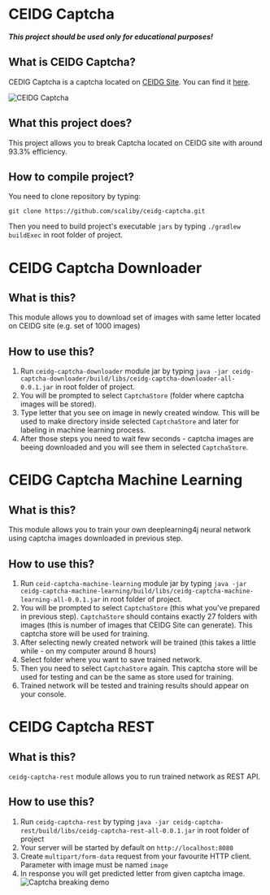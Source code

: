 # CEIDG Captcha
***This project should be used only for educational purposes!***
## What is CEIDG Captcha?
CEDIG Captcha is a captcha located on [CEIDG Site](https://prod.ceidg.gov.pl/ceidg.cms.engine/). You can find it [here](https://prod.ceidg.gov.pl/ceidg/ceidg.public.ui/Search.aspx).

![CEIDG Captcha](https://i.imgur.com/iTujmQz.png)

## What this project does?
This project allows you to break Captcha located on CEIDG site with around 93.3% efficiency.

## How to compile project?
You need to clone repository by typing:
```
git clone https://github.com/scaliby/ceidg-captcha.git
```
Then you need to build project's executable `jars` by typing `./gradlew buildExec` in root folder of project.

# CEIDG Captcha Downloader
## What is this?
This module allows you to download set of images with same letter located on CEIDG site (e.g. set of 1000 images)
## How to use this?
 1. Run `ceidg-captcha-downloader` module jar by typing `java -jar ceidg-captcha-downloader/build/libs/ceidg-captcha-downloader-all-0.0.1.jar` in root folder of project.
 1. You will be prompted to select `CaptchaStore` (folder where captcha images will be stored).
 1. Type letter that you see on image in newly created window. This will be used to make directory inside selected `CaptchaStore` and later for labeling in machine learning process.
 1. After those steps you need to wait few seconds - captcha images are beeing downloaded and you will see them in selected `CaptchaStore`.

# CEIDG Captcha Machine Learning
## What is this?
This module allows you to train your own deeplearning4j neural network using captcha images downloaded in previous step.
## How to use this?
1. Run `ceid-captcha-machine-learning` module jar by typing `java -jar ceidg-captcha-machine-learning/build/libs/ceidg-captcha-machine-learning-all-0.0.1.jar` in root folder of project.
1. You will be prompted to select `CaptchaStore` (this what you've prepared in previous step). `CaptchaStore` should contains exactly 27 folders with images (this is number of images that CEIDG Site can generate). This captcha store will be used for training.
1. After selecting newly created network will be trained (this takes a little while - on my computer around 8 hours)
1. Select folder where you want to save trained network.
1. Then you need to select `CaptchaStore` again. This captcha store will be used for testing and can be the same as store used for training.
1. Trained network will be tested and training results should appear on your console.

# CEIDG Captcha REST
## What is this?
`ceidg-captcha-rest` module allows you to run trained network as REST API.
## How to use this?
1. Run `ceidg-captcha-rest` by typing `java -jar ceidg-captcha-rest/build/libs/ceidg-captcha-rest-all-0.0.1.jar` in root folder of project
1. Your server will be started by default on `http://localhost:8080`
1. Create `multipart/form-data` request from your favourite HTTP client. Parameter with image must be named `image`
1. In response you will get predicted letter from given captcha image.
![Captcha breaking demo](https://i.imgur.com/FUYeOg5.png)
